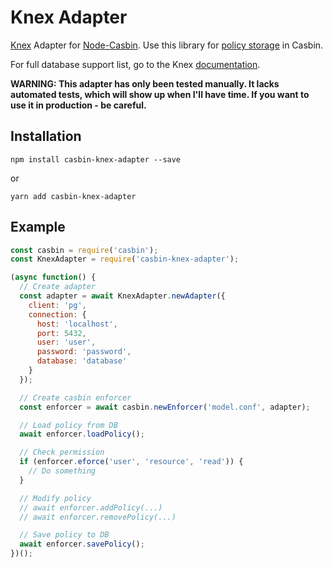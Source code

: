 # Knex Adapter

[Knex](https://github.com/tgriesser/knex) Adapter for [Node-Casbin](). Use this library for [policy storage](https://casbin.org/docs/en/adapters) in Casbin.

For full database support list, go to the Knex [documentation](https://knexjs.org/#Installation-node).

**WARNING: This adapter has only been tested manually. It lacks automated tests, which will show up when I'll have time. If you want to use it in production - be careful.**

## Installation

`npm install casbin-knex-adapter --save`

or

`yarn add casbin-knex-adapter`

## Example

```js
const casbin = require('casbin');
const KnexAdapter = require('casbin-knex-adapter');

(async function() {
  // Create adapter
  const adapter = await KnexAdapter.newAdapter({
    client: 'pg',
    connection: {
      host: 'localhost',
      port: 5432,
      user: 'user',
      password: 'password',
      database: 'database'
    }
  });

  // Create casbin enforcer
  const enforcer = await casbin.newEnforcer('model.conf', adapter);

  // Load policy from DB
  await enforcer.loadPolicy();

  // Check permission
  if (enforcer.eforce('user', 'resource', 'read')) {
    // Do something
  }

  // Modify policy
  // await enforcer.addPolicy(...)
  // await enforcer.removePolicy(...)

  // Save policy to DB
  await enforcer.savePolicy();
})();
```
